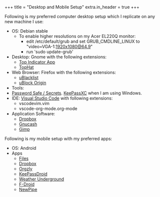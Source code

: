 +++
title = "Desktop and Mobile Setup"
extra.in_header = true
+++

Following is my preferred computer desktop setup which I replicate on any new machine I use:

* OS: Debian stable
  * To enable higher resolutions on my Acer EL220Q monitor:
    * edit /etc/default/grub and set GRUB_CMDLINE_LINUX to "video=VGA-1:1920x1080@64.9"
    * run 'sudo update-grub'
* Desktop: Gnome with the following extensions:
  * [Top Indicator App](https://github.com/ubuntu/gnome-shell-extension-appindicator)
  * [TopHat](https://github.com/fflewddur/tophat)
* Web Browser: Firefox with the following extensions:
  * [uBlacklist](https://iorate.github.io/ublacklist/docs)
  * [uBlock Origin](https://github.com/gorhill/uBlock)
* Tools:
* [Password Safe / Secrets](https://gitlab.gnome.org/World/secrets). [KeePassXC](https://keepassxc.org/) when I am using Windows.
* IDE: [Visual Studio Code](https://code.visualstudio.com/) with following extensions:
  * vscodevim.vim
  * vscode-org-mode.org-mode
* Application Software:
  * [Dropbox](https://www.dropbox.com/)
  * [Gnucash](https://www.gnucash.org/)
  * [Gimp](https://www.gimp.org/)

Following is my mobile setup with my preferred apps:
* OS: Android
* Apps
  * [Files](https://play.google.com/store/apps/details?id=com.google.android.apps.nbu.files)
  * [Dropbox](https://play.google.com/store/apps/details?id=com.dropbox.android)
  * [Orgzly](https://play.google.com/store/apps/details?id=com.orgzly)
  * [KeePassDroid](https://play.google.com/store/apps/details?id=com.android.keepass)
  * [Weather Underground](https://play.google.com/store/apps/details?id=com.wunderground.android.weather)
  * [F-Droid](https://f-droid.org/)
  * [NewPipe](https://f-droid.org/en/packages/org.schabi.newpipe/)